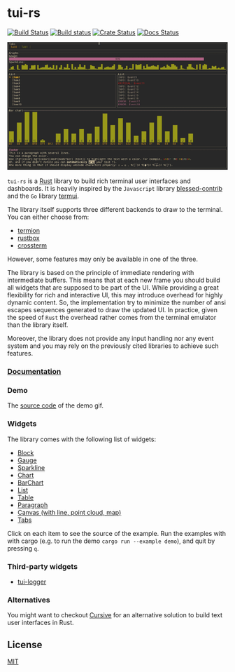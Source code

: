 # tui-rs

[![Build Status](https://travis-ci.org/fdehau/tui-rs.svg?branch=master)](https://travis-ci.org/fdehau/tui-rs)
[![Build status](https://ci.appveyor.com/api/projects/status/t724mb1q31xpyxy5/branch/master?svg=true)](https://ci.appveyor.com/project/fdehau/tui-rs/branch/master)
[![Crate Status](https://img.shields.io/crates/v/tui.svg)](https://crates.io/crates/tui)
[![Docs Status](https://docs.rs/tui/badge.svg)](https://docs.rs/crate/tui/)

<img src="./assets/demo.gif" alt="Demo cast under Linux Termite with Inconsolata font 12pt">

`tui-rs` is a [Rust](https://www.rust-lang.org) library to build rich terminal
user interfaces and dashboards. It is heavily inspired by the `Javascript`
library [blessed-contrib](https://github.com/yaronn/blessed-contrib) and the
`Go` library [termui](https://github.com/gizak/termui).

The library itself supports three different backends to draw to the terminal. You
can either choose from:

  - [termion](https://github.com/ticki/termion)
  - [rustbox](https://github.com/gchp/rustbox)
  - [crossterm](https://github.com/TimonPost/crossterm)

However, some features may only be available in one of the three.

The library is based on the principle of immediate rendering with intermediate
buffers. This means that at each new frame you should build all widgets that are
supposed to be part of the UI. While providing a great flexibility for rich and
interactive UI, this may introduce overhead for highly dynamic content. So, the
implementation try to minimize the number of ansi escapes sequences generated to
draw the updated UI. In practice, given the speed of `Rust` the overhead rather
comes from the terminal emulator than the library itself.

Moreover, the library does not provide any input handling nor any event system and
you may rely on the previously cited libraries to achieve such features.

### [Documentation](https://docs.rs/tui)

### Demo

The [source code](examples/demo.rs) of the demo gif.

### Widgets

The library comes with the following list of widgets:

  * [Block](examples/block.rs)
  * [Gauge](examples/gauge.rs)
  * [Sparkline](examples/sparkline.rs)
  * [Chart](examples/chart.rs)
  * [BarChart](examples/bar_chart.rs)
  * [List](examples/list.rs)
  * [Table](examples/table.rs)
  * [Paragraph](examples/paragraph.rs)
  * [Canvas (with line, point cloud, map)](examples/canvas.rs)
  * [Tabs](examples/tabs.rs)

Click on each item to see the source of the example. Run the examples with with 
cargo (e.g. to run the demo `cargo run --example demo`), and quit by pressing `q`.

### Third-party widgets

* [tui-logger](https://github.com/gin66/tui-logger)

### Alternatives

You might want to checkout [Cursive](https://github.com/gyscos/Cursive) for an
alternative solution to build text user interfaces in Rust.

## License

[MIT](LICENSE)
